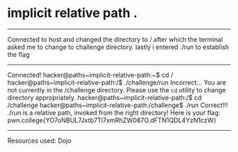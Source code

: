 # implicit relative path .
***
Connected to host and changed the directory to / after which the terminal asked me to change to challenge directory. lastly i entered ./run to establish the flag
***
Connected!
hacker@paths~implicit-relative-path:~$ cd /
hacker@paths~implicit-relative-path:/$ ./challenge/run
Incorrect...
You are not currently in the /challenge directory.
Please use the `cd` utility to change directory appropriately.
hacker@paths~implicit-relative-path:/$ cd /challenge
hacker@paths~implicit-relative-path:/challenge$ ./run
Correct!!!
./run is a relative path, invoked from the right directory!
Here is your flag:
pwn.college{YO7oNBUL7Jxtb7Tl7xmRhZW087O.dFTN1QDL4YzN1czW}
***
 Resources used:
 Dojo
